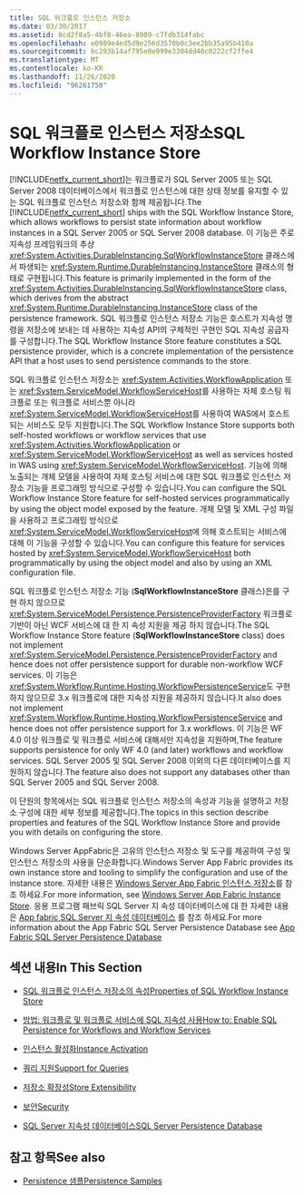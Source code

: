 ```yaml
---
title: SQL 워크플로 인스턴스 저장소
ms.date: 03/30/2017
ms.assetid: 8cd2f8a5-4bf8-46ea-8909-c7fdb314fabc
ms.openlocfilehash: e0989e4ed5d9e256d3570b0c3ee2bb35a95b410a
ms.sourcegitcommit: bc293b14af795e0e999e3304dd40c0222cf2ffe4
ms.translationtype: MT
ms.contentlocale: ko-KR
ms.lasthandoff: 11/26/2020
ms.locfileid: "96261750"
---
```

# <a name="sql-workflow-instance-store"></a><span data-ttu-id="b0d68-102">SQL 워크플로 인스턴스 저장소</span><span class="sxs-lookup"><span data-stu-id="b0d68-102">SQL Workflow Instance Store</span></span>

<span data-ttu-id="b0d68-103">[!INCLUDE[netfx_current_short](../../../includes/netfx-current-short-md.md)]는 워크플로가 SQL Server 2005 또는 SQL Server 2008 데이터베이스에서 워크플로 인스턴스에 대한 상태 정보를 유지할 수 있는 SQL 워크플로 인스턴스 저장소와 함께 제공됩니다.</span><span class="sxs-lookup"><span data-stu-id="b0d68-103">The [!INCLUDE[netfx_current_short](../../../includes/netfx-current-short-md.md)] ships with the SQL Workflow Instance Store, which allows workflows to persist state information about workflow instances in a SQL Server 2005 or SQL Server 2008 database.</span></span> <span data-ttu-id="b0d68-104">이 기능은 주로 지속성 프레임워크의 추상 <xref:System.Activities.DurableInstancing.SqlWorkflowInstanceStore> 클래스에서 파생되는 <xref:System.Runtime.DurableInstancing.InstanceStore> 클래스의 형태로 구현됩니다.</span><span class="sxs-lookup"><span data-stu-id="b0d68-104">This feature is primarily implemented in the form of the <xref:System.Activities.DurableInstancing.SqlWorkflowInstanceStore> class, which derives from the abstract <xref:System.Runtime.DurableInstancing.InstanceStore> class of the persistence framework.</span></span> <span data-ttu-id="b0d68-105">SQL 워크플로 인스턴스 저장소 기능은 호스트가 지속성 명령을 저장소에 보내는 데 사용하는 지속성 API의 구체적인 구현인 SQL 지속성 공급자를 구성합니다.</span><span class="sxs-lookup"><span data-stu-id="b0d68-105">The SQL Workflow Instance Store feature constitutes a SQL persistence provider, which is a concrete implementation of the persistence API that a host uses to send persistence commands to the store.</span></span>  
  
 <span data-ttu-id="b0d68-106">SQL 워크플로 인스턴스 저장소는 <xref:System.Activities.WorkflowApplication> 또는 <xref:System.ServiceModel.WorkflowServiceHost>를 사용하는 자체 호스팅 워크플로 또는 워크플로 서비스뿐 아니라 <xref:System.ServiceModel.WorkflowServiceHost>를 사용하여 WAS에서 호스트되는 서비스도 모두 지원합니다.</span><span class="sxs-lookup"><span data-stu-id="b0d68-106">The SQL Workflow Instance Store supports both self-hosted workflows or workflow services that use <xref:System.Activities.WorkflowApplication> or <xref:System.ServiceModel.WorkflowServiceHost> as well as services hosted in WAS using <xref:System.ServiceModel.WorkflowServiceHost>.</span></span> <span data-ttu-id="b0d68-107">기능에 의해 노출되는 개체 모델을 사용하여 자체 호스팅 서비스에 대한 SQL 워크플로 인스턴스 저장소 기능을 프로그래밍 방식으로 구성할 수 있습니다.</span><span class="sxs-lookup"><span data-stu-id="b0d68-107">You can configure the SQL Workflow Instance Store feature for self-hosted services programmatically by using the object model exposed by the feature.</span></span> <span data-ttu-id="b0d68-108">개체 모델 및 XML 구성 파일을 사용하고 프로그래밍 방식으로 <xref:System.ServiceModel.WorkflowServiceHost>에 의해 호스트되는 서비스에 대해 이 기능을 구성할 수 있습니다.</span><span class="sxs-lookup"><span data-stu-id="b0d68-108">You can configure this feature for services hosted by <xref:System.ServiceModel.WorkflowServiceHost> both programmatically by using the object model and also by using an XML configuration file.</span></span>  
  
 <span data-ttu-id="b0d68-109">SQL 워크플로 인스턴스 저장소 기능 (**SqlWorkflowInstanceStore** 클래스)은를 구현 하지 않으므로 <xref:System.ServiceModel.Persistence.PersistenceProviderFactory> 워크플로 기반이 아닌 WCF 서비스에 대 한 지 속성 지원을 제공 하지 않습니다.</span><span class="sxs-lookup"><span data-stu-id="b0d68-109">The SQL Workflow Instance Store feature (**SqlWorkflowInstanceStore** class) does not implement <xref:System.ServiceModel.Persistence.PersistenceProviderFactory> and hence does not offer persistence support for durable non-workflow WCF services.</span></span> <span data-ttu-id="b0d68-110">이 기능은 <xref:System.Workflow.Runtime.Hosting.WorkflowPersistenceService>도 구현하지 않으므로 3.x 워크플로에 대한 지속성 지원을 제공하지 않습니다.</span><span class="sxs-lookup"><span data-stu-id="b0d68-110">It also does not implement <xref:System.Workflow.Runtime.Hosting.WorkflowPersistenceService> and hence does not offer persistence support for 3.x workflows.</span></span> <span data-ttu-id="b0d68-111">이 기능은 WF 4.0 이상 워크플로 및 워크플로 서비스에 대해서만 지속성을 지원하며,</span><span class="sxs-lookup"><span data-stu-id="b0d68-111">The feature supports persistence for only WF 4.0 (and later) workflows and workflow services.</span></span> <span data-ttu-id="b0d68-112">SQL Server 2005 및 SQL Server 2008 이외의 다른 데이터베이스를 지원하지 않습니다.</span><span class="sxs-lookup"><span data-stu-id="b0d68-112">The feature also does not support any databases other than SQL Server 2005 and SQL Server 2008.</span></span>  
  
 <span data-ttu-id="b0d68-113">이 단원의 항목에서는 SQL 워크플로 인스턴스 저장소의 속성과 기능을 설명하고 저장소 구성에 대한 세부 정보를 제공합니다.</span><span class="sxs-lookup"><span data-stu-id="b0d68-113">The topics in this section describe properties and features of the SQL Workflow Instance Store and provide you with details on configuring the store.</span></span>  
  
 <span data-ttu-id="b0d68-114">Windows Server AppFabric은 고유의 인스턴스 저장소 및 도구를 제공하여 구성 및 인스턴스 저장소의 사용을 단순화합니다.</span><span class="sxs-lookup"><span data-stu-id="b0d68-114">Windows Server App Fabric provides its own instance store and tooling to simplify the configuration and use of the instance store.</span></span> <span data-ttu-id="b0d68-115">자세한 내용은 [Windows Server App Fabric 인스턴스 저장소](/previous-versions/appfabric/ff383417(v=azure.10))를 참조 하세요.</span><span class="sxs-lookup"><span data-stu-id="b0d68-115">For more information, see [Windows Server App Fabric Instance Store](/previous-versions/appfabric/ff383417(v=azure.10)).</span></span> <span data-ttu-id="b0d68-116">응용 프로그램 패브릭 SQL Server 지 속성 데이터베이스에 대 한 자세한 내용은 [App fabric SQL Server 지 속성 데이터베이스](/previous-versions/appfabric/ee790819(v=azure.10)) 를 참조 하세요.</span><span class="sxs-lookup"><span data-stu-id="b0d68-116">For more information about the App Fabric SQL Server Persistence Database see [App Fabric SQL Server Persistence Database](/previous-versions/appfabric/ee790819(v=azure.10))</span></span>  
  
## <a name="in-this-section"></a><span data-ttu-id="b0d68-117">섹션 내용</span><span class="sxs-lookup"><span data-stu-id="b0d68-117">In This Section</span></span>  
  
- [<span data-ttu-id="b0d68-118">SQL 워크플로 인스턴스 저장소의 속성</span><span class="sxs-lookup"><span data-stu-id="b0d68-118">Properties of SQL Workflow Instance Store</span></span>](properties-of-sql-workflow-instance-store.md)  
  
- [<span data-ttu-id="b0d68-119">방법: 워크플로 및 워크플로 서비스에 SQL 지속성 사용</span><span class="sxs-lookup"><span data-stu-id="b0d68-119">How to: Enable SQL Persistence for Workflows and Workflow Services</span></span>](how-to-enable-sql-persistence-for-workflows-and-workflow-services.md)  
  
- [<span data-ttu-id="b0d68-120">인스턴스 활성화</span><span class="sxs-lookup"><span data-stu-id="b0d68-120">Instance Activation</span></span>](instance-activation.md)  
  
- [<span data-ttu-id="b0d68-121">쿼리 지원</span><span class="sxs-lookup"><span data-stu-id="b0d68-121">Support for Queries</span></span>](support-for-queries.md)  
  
- [<span data-ttu-id="b0d68-122">저장소 확장성</span><span class="sxs-lookup"><span data-stu-id="b0d68-122">Store Extensibility</span></span>](store-extensibility.md)  
  
- [<span data-ttu-id="b0d68-123">보안</span><span class="sxs-lookup"><span data-stu-id="b0d68-123">Security</span></span>](security.md)  
  
- [<span data-ttu-id="b0d68-124">SQL Server 지속성 데이터베이스</span><span class="sxs-lookup"><span data-stu-id="b0d68-124">SQL Server Persistence Database</span></span>](sql-server-persistence-database.md)  
  
## <a name="see-also"></a><span data-ttu-id="b0d68-125">참고 항목</span><span class="sxs-lookup"><span data-stu-id="b0d68-125">See also</span></span>

- <span data-ttu-id="b0d68-126">[Persistence 샘플](/previous-versions/dotnet/netframework-4.0/dd699769(v=vs.100))</span><span class="sxs-lookup"><span data-stu-id="b0d68-126">[Persistence Samples](/previous-versions/dotnet/netframework-4.0/dd699769(v=vs.100))</span></span>
